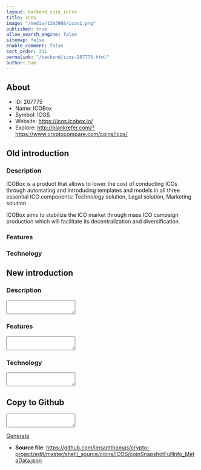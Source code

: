 ```yaml
---
layout: backend_coin_intro
title: ICOS
image: "/media/1383968/icos1.png"
published: true
allow_search_engine: false
sitemap: false
enable_comment: false
sort_order: 331
permalink: "/backend/icos-207775.html"
author: Sam
---
```


## About

- ID: 207775
- Name: ICOBox
- Symbol: ICOS
- Website: https://icos.icobox.io/
- Explore: http://blankrefer.com/?https://www.cryptocompare.com/coins/icos/


## Old introduction

### Description

<p>ICOBox is a product that allows to lower the cost of conducting ICOs through automating and introducing templates and models in all three essential ICO components: Technology solution, Legal solution, Marketing solution.</p><p>ICOBox aims to stabilize the ICO market through mass ICO campaign production which will facilitate its decentralization and diversification.</p>

### Features


### Technology




## New introduction


### Description
<textarea id="meta_description" name="description"></textarea>

### Features
<textarea id="meta_features" name="features"></textarea>

### Technology
<textarea id="meta_technology" name="technology"></textarea>


## Copy to Github

<textarea id="coinsnapshotfullinfo_metadata"></textarea>

<a href="#gen" onclick="generateMetaDatJson()">Generate</a>

- **Source file**: <a href="https://github.com/imsamthomas/crypto-project/edit/master/shell/_source/coins/ICOS/coinSnapshotFullInfo_MetaData.json">https://github.com/imsamthomas/crypto-project/edit/master/shell/_source/coins/ICOS/coinSnapshotFullInfo_MetaData.json</a>

